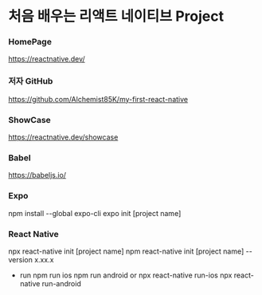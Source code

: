 # 처음 배우는 리액트 네이티브 Project

### HomePage
https://reactnative.dev/

### 저자 GitHub
https://github.com/Alchemist85K/my-first-react-native


### ShowCase
https://reactnative.dev/showcase

### Babel
https://babeljs.io/

### Expo
npm install --global expo-cli
expo init [project name]

### React Native
npx react-native init [project name]
npm react-native init [project name] --version x.xx.x

- run
npm run ios
npm run android
or
npx react-native run-ios
npx react-native run-android